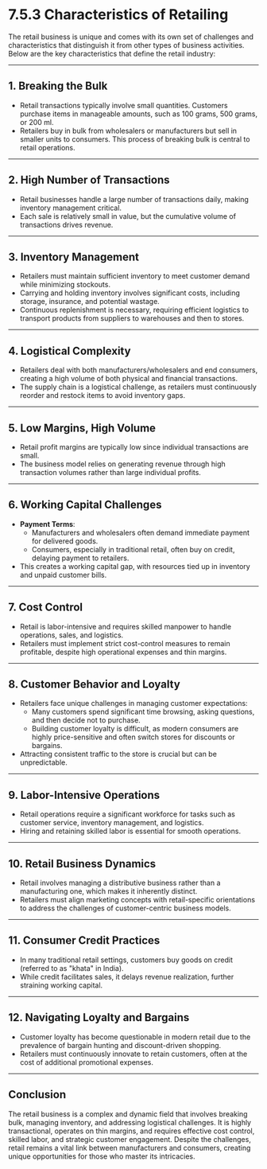 # 7.5.3 Characteristics of Retailing

The retail business is unique and comes with its own set of challenges and characteristics that distinguish it from other types of business activities. Below are the key characteristics that define the retail industry:

---

## 1. **Breaking the Bulk**
- Retail transactions typically involve small quantities. Customers purchase items in manageable amounts, such as 100 grams, 500 grams, or 200 ml.
- Retailers buy in bulk from wholesalers or manufacturers but sell in smaller units to consumers. This process of breaking bulk is central to retail operations.

---

## 2. **High Number of Transactions**
- Retail businesses handle a large number of transactions daily, making inventory management critical.
- Each sale is relatively small in value, but the cumulative volume of transactions drives revenue.
  
---

## 3. **Inventory Management**
- Retailers must maintain sufficient inventory to meet customer demand while minimizing stockouts.
- Carrying and holding inventory involves significant costs, including storage, insurance, and potential wastage.
- Continuous replenishment is necessary, requiring efficient logistics to transport products from suppliers to warehouses and then to stores.

---

## 4. **Logistical Complexity**
- Retailers deal with both manufacturers/wholesalers and end consumers, creating a high volume of both physical and financial transactions.
- The supply chain is a logistical challenge, as retailers must continuously reorder and restock items to avoid inventory gaps.

---

## 5. **Low Margins, High Volume**
- Retail profit margins are typically low since individual transactions are small.
- The business model relies on generating revenue through high transaction volumes rather than large individual profits.

---

## 6. **Working Capital Challenges**
- **Payment Terms**: 
  - Manufacturers and wholesalers often demand immediate payment for delivered goods.
  - Consumers, especially in traditional retail, often buy on credit, delaying payment to retailers.
- This creates a working capital gap, with resources tied up in inventory and unpaid customer bills.

---

## 7. **Cost Control**
- Retail is labor-intensive and requires skilled manpower to handle operations, sales, and logistics.
- Retailers must implement strict cost-control measures to remain profitable, despite high operational expenses and thin margins.

---

## 8. **Customer Behavior and Loyalty**
- Retailers face unique challenges in managing customer expectations:
  - Many customers spend significant time browsing, asking questions, and then decide not to purchase.
  - Building customer loyalty is difficult, as modern consumers are highly price-sensitive and often switch stores for discounts or bargains.
- Attracting consistent traffic to the store is crucial but can be unpredictable.

---

## 9. **Labor-Intensive Operations**
- Retail operations require a significant workforce for tasks such as customer service, inventory management, and logistics.
- Hiring and retaining skilled labor is essential for smooth operations.

---

## 10. **Retail Business Dynamics**
- Retail involves managing a distributive business rather than a manufacturing one, which makes it inherently distinct.
- Retailers must align marketing concepts with retail-specific orientations to address the challenges of customer-centric business models.

---

## 11. **Consumer Credit Practices**
- In many traditional retail settings, customers buy goods on credit (referred to as "khata" in India).
- While credit facilitates sales, it delays revenue realization, further straining working capital.

---

## 12. **Navigating Loyalty and Bargains**
- Customer loyalty has become questionable in modern retail due to the prevalence of bargain hunting and discount-driven shopping.
- Retailers must continuously innovate to retain customers, often at the cost of additional promotional expenses.

---

## Conclusion

The retail business is a complex and dynamic field that involves breaking bulk, managing inventory, and addressing logistical challenges. It is highly transactional, operates on thin margins, and requires effective cost control, skilled labor, and strategic customer engagement. Despite the challenges, retail remains a vital link between manufacturers and consumers, creating unique opportunities for those who master its intricacies.
